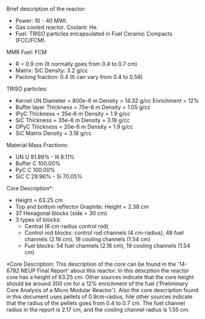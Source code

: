Brief description of the reactor:
- Power: 10 - 40 MWt.
- Gas cooled reactor. Coolant: He.
- Fuel: TRISO particles encapsulated in Fuel Ceramic Compacts (FCC/FCM).

MMR Fuel: FCM
- R = 0.9 cm (It normally goes from 0.4 to 0.7 cm)
- Matrix: SiC Density: 3.2 g/cc
- Packing fraction: 0.4 (It can vary from 0.4 to 0.58)

TRISO particles:
- Kernel UN      Diameter = 800e-6 m  Density = 14.32 g/cc  Enrichment = 12%
- Buffer layer  Thickness =  75e-6 m  Density =  1.05 g/cc
- IPyC          Thickness =  35e-6 m  Density =  1.9  g/cc
- SiC           Thickness =  35e-6 m  Density =  3.18 g/cc
- OPyC          Thickness =  20e-6 m  Density =  1.9  g/cc
- SiC Matrix                          Density =  3.18 g/cc

Material Mass Fractions:
- UN			U  91.89% - N   8.11%
- Buffer 		C 100.00%
- PyC   		C 100.00%
- SiC    		C  29.96% - Si 70.05%

Core Description*:
- Height = 63.25 cm
- Top and bottom reflector Graphite. Height = 2.38 cm
- 37 Hexagonal blocks (side = 30 cm)
- 3 types of blocks:
  - Central (6 cm-radius control rod)
  - Control rod blocks: control rod channels (4 cm-radius), 48 fuel channels (2.16 cm), 18 cooling channels (1.54 cm)
  - Fuel blocks: 54 fuel channels (2.16 cm), 19 cooling channels (1.54 cm)

*Core Description: This description of the core can be found in the '14-6782 NEUP Final Report' about this reactor. In this descption the reactor core has a height of 63.25 cm. Other sources indicate that the core height should be around 300 cm for a 12% enrichment of the fuel ('Preliminary Core Analysis of a Micro Modular Reactor'). Also the core description found in this document uses pellets of 0.9cm-radius, hile other sources indicate that the radius of the pellets goes from 0.4 to 0.7 cm. The fuel channel radius in the report is 2.17 cm, and the cooling channel radius is 1.55 cm.